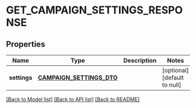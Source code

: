 # GET_CAMPAIGN_SETTINGS_RESPONSE

## Properties
Name | Type | Description | Notes
------------ | ------------- | ------------- | -------------
**settings** | [**CAMPAIGN_SETTINGS_DTO**](CampaignSettingsDTO.md) |  | [optional] [default to null]

[[Back to Model list]](../README.md#documentation-for-models) [[Back to API list]](../README.md#documentation-for-api-endpoints) [[Back to README]](../README.md)


